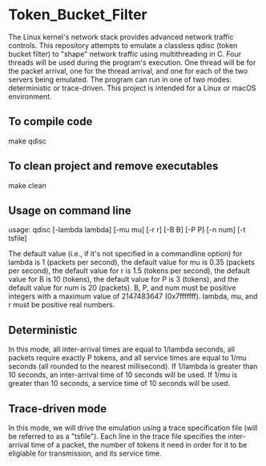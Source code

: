 # Token_Bucket_Filter
The Linux kernel's network stack provides advanced network traffic controls. This repository attempts to emulate a classless qdisc (token bucket filter) to "shape" network traffic using multithreading in C. Four threads will be used during the program's execution. One thread will be for the packet arrival, one for the thread arrival, and one for each of the two servers being emulated. The program can run in one of two modes: deterministic or trace-driven. This project is intended for a Linux or macOS environment.

## To compile code
make qdisc

## To clean project and remove executables
make clean

## Usage on command line
usage: qdisc [-lambda lambda] [-mu mu] [-r r] [-B B] [-P P] [-n num] [-t tsfile]

The default value (i.e., if it's not specified in a commandline option) for lambda is 1 (packets per second), the default value for mu is 0.35 (packets per second), the default value for r is 1.5 (tokens per second), the default value for B is 10 (tokens), the default value for P is 3 (tokens), and the default value for num is 20 (packets). B, P, and num must be positive integers with a maximum value of 2147483647 (0x7fffffff). lambda, mu, and r must be positive real numbers.

## Deterministic
In this mode, all inter-arrival times are equal to 1/lambda seconds, all packets require exactly P tokens, and all service times are equal to 1/mu seconds (all rounded to the nearest millisecond). If 1/lambda is greater than 10 seconds, an inter-arrival time of 10 seconds will be used. If 1/mu is greater than 10 seconds, a service time of 10 seconds will be used. 

## Trace-driven mode
In this mode, we will drive the emulation using a trace specification file (will be referred to as a "tsfile"). Each line in the trace file specifies the inter-arrival time of a packet, the number of tokens it need in order for it to be eligiable for transmission, and its service time.
